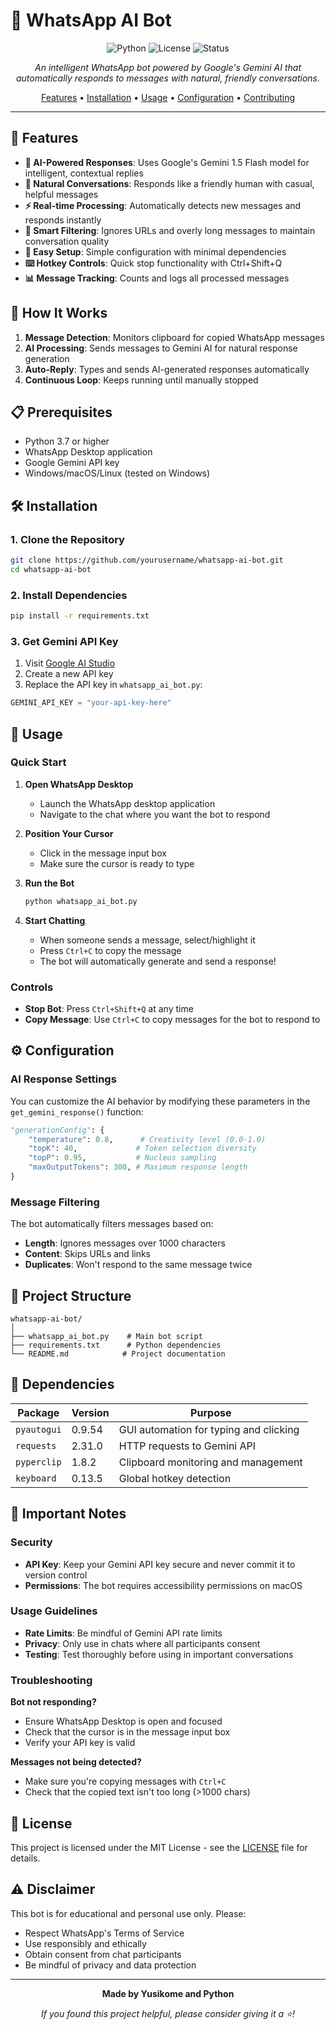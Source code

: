 # 🤖 WhatsApp AI Bot

<div align="center">

![Python](https://img.shields.io/badge/python-v3.7+-blue.svg)
![License](https://img.shields.io/badge/license-MIT-green.svg)
![Status](https://img.shields.io/badge/status-active-success.svg)

*An intelligent WhatsApp bot powered by Google's Gemini AI that automatically responds to messages with natural, friendly conversations.*

[Features](#-features) • [Installation](#-installation) • [Usage](#-usage) • [Configuration](#-configuration) • [Contributing](#-contributing)

</div>

---

## 🌟 Features

- **🧠 AI-Powered Responses**: Uses Google's Gemini 1.5 Flash model for intelligent, contextual replies
- **💬 Natural Conversations**: Responds like a friendly human with casual, helpful messages
- **⚡ Real-time Processing**: Automatically detects new messages and responds instantly
- **🎯 Smart Filtering**: Ignores URLs and overly long messages to maintain conversation quality
- **🔧 Easy Setup**: Simple configuration with minimal dependencies
- **⌨️ Hotkey Controls**: Quick stop functionality with Ctrl+Shift+Q
- **📊 Message Tracking**: Counts and logs all processed messages

## 🚀 How It Works

1. **Message Detection**: Monitors clipboard for copied WhatsApp messages
2. **AI Processing**: Sends messages to Gemini AI for natural response generation
3. **Auto-Reply**: Types and sends AI-generated responses automatically
4. **Continuous Loop**: Keeps running until manually stopped

## 📋 Prerequisites

- Python 3.7 or higher
- WhatsApp Desktop application
- Google Gemini API key
- Windows/macOS/Linux (tested on Windows)

## 🛠️ Installation

### 1. Clone the Repository
```bash
git clone https://github.com/yourusername/whatsapp-ai-bot.git
cd whatsapp-ai-bot
```

### 2. Install Dependencies
```bash
pip install -r requirements.txt
```

### 3. Get Gemini API Key
1. Visit [Google AI Studio](https://makersuite.google.com/app/apikey)
2. Create a new API key
3. Replace the API key in `whatsapp_ai_bot.py`:
```python
GEMINI_API_KEY = "your-api-key-here"
```

## 🎯 Usage

### Quick Start

1. **Open WhatsApp Desktop**
   - Launch the WhatsApp desktop application
   - Navigate to the chat where you want the bot to respond

2. **Position Your Cursor**
   - Click in the message input box
   - Make sure the cursor is ready to type

3. **Run the Bot**
   ```bash
   python whatsapp_ai_bot.py
   ```

4. **Start Chatting**
   - When someone sends a message, select/highlight it
   - Press `Ctrl+C` to copy the message
   - The bot will automatically generate and send a response!

### Controls

- **Stop Bot**: Press `Ctrl+Shift+Q` at any time
- **Copy Message**: Use `Ctrl+C` to copy messages for the bot to respond to

## ⚙️ Configuration

### AI Response Settings

You can customize the AI behavior by modifying these parameters in the `get_gemini_response()` function:

```python
"generationConfig": {
    "temperature": 0.8,      # Creativity level (0.0-1.0)
    "topK": 40,             # Token selection diversity
    "topP": 0.95,           # Nucleus sampling
    "maxOutputTokens": 300, # Maximum response length
}
```

### Message Filtering

The bot automatically filters messages based on:
- **Length**: Ignores messages over 1000 characters
- **Content**: Skips URLs and links
- **Duplicates**: Won't respond to the same message twice

## 📁 Project Structure

```
whatsapp-ai-bot/
│
├── whatsapp_ai_bot.py    # Main bot script
├── requirements.txt      # Python dependencies
└── README.md            # Project documentation
```

## 🔧 Dependencies

| Package | Version | Purpose |
|---------|---------|---------|
| `pyautogui` | 0.9.54 | GUI automation for typing and clicking |
| `requests` | 2.31.0 | HTTP requests to Gemini API |
| `pyperclip` | 1.8.2 | Clipboard monitoring and management |
| `keyboard` | 0.13.5 | Global hotkey detection |

## 🚨 Important Notes

### Security
- **API Key**: Keep your Gemini API key secure and never commit it to version control
- **Permissions**: The bot requires accessibility permissions on macOS

### Usage Guidelines
- **Rate Limits**: Be mindful of Gemini API rate limits
- **Privacy**: Only use in chats where all participants consent
- **Testing**: Test thoroughly before using in important conversations

### Troubleshooting

**Bot not responding?**
- Ensure WhatsApp Desktop is open and focused
- Check that the cursor is in the message input box
- Verify your API key is valid

**Messages not being detected?**
- Make sure you're copying messages with `Ctrl+C`
- Check that the copied text isn't too long (>1000 chars)

## 📄 License

This project is licensed under the MIT License - see the [LICENSE](LICENSE) file for details.

## ⚠️ Disclaimer

This bot is for educational and personal use only. Please:
- Respect WhatsApp's Terms of Service
- Use responsibly and ethically
- Obtain consent from chat participants
- Be mindful of privacy and data protection
---

<div align="center">

**Made by Yusikome and Python**

*If you found this project helpful, please consider giving it a ⭐!*

</div>
